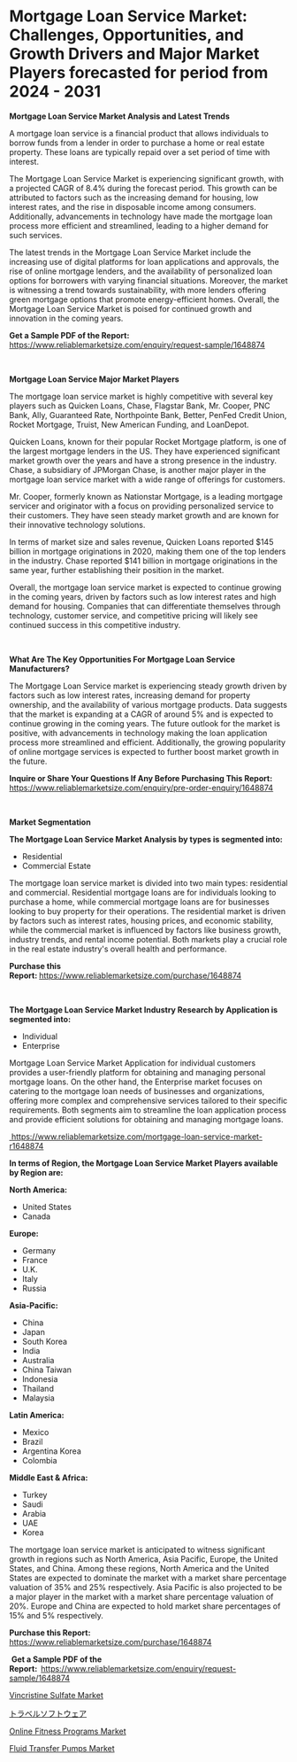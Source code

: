 <p><h1>Mortgage Loan Service Market: Challenges, Opportunities, and Growth Drivers and Major Market Players forecasted for period from 2024 - 2031</h1></p><p><strong>Mortgage Loan Service Market Analysis and Latest Trends</strong></p>
<p><p>A mortgage loan service is a financial product that allows individuals to borrow funds from a lender in order to purchase a home or real estate property. These loans are typically repaid over a set period of time with interest.</p><p>The Mortgage Loan Service Market is experiencing significant growth, with a projected CAGR of 8.4% during the forecast period. This growth can be attributed to factors such as the increasing demand for housing, low interest rates, and the rise in disposable income among consumers. Additionally, advancements in technology have made the mortgage loan process more efficient and streamlined, leading to a higher demand for such services.</p><p>The latest trends in the Mortgage Loan Service Market include the increasing use of digital platforms for loan applications and approvals, the rise of online mortgage lenders, and the availability of personalized loan options for borrowers with varying financial situations. Moreover, the market is witnessing a trend towards sustainability, with more lenders offering green mortgage options that promote energy-efficient homes. Overall, the Mortgage Loan Service Market is poised for continued growth and innovation in the coming years.</p></p>
<p><strong>Get a Sample PDF of the Report:&nbsp;</strong> <a href="https://www.reliablemarketsize.com/enquiry/request-sample/1648874">https://www.reliablemarketsize.com/enquiry/request-sample/1648874</a></p>
<p>&nbsp;</p>
<p><strong>Mortgage Loan Service Major Market Players</strong></p>
<p><p>The mortgage loan service market is highly competitive with several key players such as Quicken Loans, Chase, Flagstar Bank, Mr. Cooper, PNC Bank, Ally, Guaranteed Rate, Northpointe Bank, Better, PenFed Credit Union, Rocket Mortgage, Truist, New American Funding, and LoanDepot. </p><p>Quicken Loans, known for their popular Rocket Mortgage platform, is one of the largest mortgage lenders in the US. They have experienced significant market growth over the years and have a strong presence in the industry. Chase, a subsidiary of JPMorgan Chase, is another major player in the mortgage loan service market with a wide range of offerings for customers.</p><p>Mr. Cooper, formerly known as Nationstar Mortgage, is a leading mortgage servicer and originator with a focus on providing personalized service to their customers. They have seen steady market growth and are known for their innovative technology solutions.</p><p>In terms of market size and sales revenue, Quicken Loans reported $145 billion in mortgage originations in 2020, making them one of the top lenders in the industry. Chase reported $141 billion in mortgage originations in the same year, further establishing their position in the market.</p><p>Overall, the mortgage loan service market is expected to continue growing in the coming years, driven by factors such as low interest rates and high demand for housing. Companies that can differentiate themselves through technology, customer service, and competitive pricing will likely see continued success in this competitive industry.</p></p>
<p>&nbsp;</p>
<p><strong>What Are The Key Opportunities For Mortgage Loan Service Manufacturers?</strong></p>
<p><p>The Mortgage Loan Service market is experiencing steady growth driven by factors such as low interest rates, increasing demand for property ownership, and the availability of various mortgage products. Data suggests that the market is expanding at a CAGR of around 5% and is expected to continue growing in the coming years. The future outlook for the market is positive, with advancements in technology making the loan application process more streamlined and efficient. Additionally, the growing popularity of online mortgage services is expected to further boost market growth in the future.</p></p>
<p><strong>Inquire or Share Your Questions If Any Before Purchasing This Report:</strong> <a href="https://www.reliablemarketsize.com/enquiry/pre-order-enquiry/1648874">https://www.reliablemarketsize.com/enquiry/pre-order-enquiry/1648874</a></p>
<p>&nbsp;</p>
<p><strong>Market Segmentation</strong></p>
<p><strong>The Mortgage Loan Service Market Analysis by types is segmented into:</strong></p>
<p><ul><li>Residential</li><li>Commercial Estate</li></ul></p>
<p><p>The mortgage loan service market is divided into two main types: residential and commercial. Residential mortgage loans are for individuals looking to purchase a home, while commercial mortgage loans are for businesses looking to buy property for their operations. The residential market is driven by factors such as interest rates, housing prices, and economic stability, while the commercial market is influenced by factors like business growth, industry trends, and rental income potential. Both markets play a crucial role in the real estate industry's overall health and performance.</p></p>
<p><strong>Purchase this Report:&nbsp;</strong><a href="https://www.reliablemarketsize.com/purchase/1648874">https://www.reliablemarketsize.com/purchase/1648874</a></p>
<p>&nbsp;</p>
<p><strong>The Mortgage Loan Service Market Industry Research by Application is segmented into:</strong></p>
<p><ul><li>Individual</li><li>Enterprise</li></ul></p>
<p><p>Mortgage Loan Service Market Application for individual customers provides a user-friendly platform for obtaining and managing personal mortgage loans. On the other hand, the Enterprise market focuses on catering to the mortgage loan needs of businesses and organizations, offering more complex and comprehensive services tailored to their specific requirements. Both segments aim to streamline the loan application process and provide efficient solutions for obtaining and managing mortgage loans.</p></p>
<p><a href="https://www.reliablemarketsize.com/mortgage-loan-service-market-r1648874">&nbsp;https://www.reliablemarketsize.com/mortgage-loan-service-market-r1648874</a></p>
<p><strong>In terms of Region, the Mortgage Loan Service Market Players available by Region are:</strong></p>
<p>
    <p> <strong> North America: </strong>
        <ul>
            <li>United States</li>
            <li>Canada</li>
        </ul>
        </p> 
    <p> <strong> Europe: </strong>
        <ul>
            <li>Germany</li>
            <li>France</li>
            <li>U.K.</li>
            <li>Italy</li>
            <li>Russia</li>
        </ul>
        </p> 
    <p> <strong> Asia-Pacific: </strong>
        <ul>
            <li>China</li>
            <li>Japan</li>
            <li>South Korea</li>
            <li>India</li>
            <li>Australia</li>
            <li>China Taiwan</li>
            <li>Indonesia</li>
            <li>Thailand</li>
            <li>Malaysia</li>
        </ul>
        </p> 
    <p> <strong> Latin America: </strong>
        <ul>
            <li>Mexico</li>
            <li>Brazil</li>
            <li>Argentina Korea</li>
            <li>Colombia</li>
        </ul>
        </p> 
    <p> <strong> Middle East & Africa: </strong>
        <ul>
            <li>Turkey</li>
            <li>Saudi</li>
            <li>Arabia</li>
            <li>UAE</li>
            <li>Korea</li>
        </ul>
    </p>
    </p>
<p><p>The mortgage loan service market is anticipated to witness significant growth in regions such as North America, Asia Pacific, Europe, the United States, and China. Among these regions, North America and the United States are expected to dominate the market with a market share percentage valuation of 35% and 25% respectively. Asia Pacific is also projected to be a major player in the market with a market share percentage valuation of 20%. Europe and China are expected to hold market share percentages of 15% and 5% respectively.</p></p>
<p><strong>Purchase this Report: </strong><a href="https://www.reliablemarketsize.com/purchase/1648874">https://www.reliablemarketsize.com/purchase/1648874</a></p>
<p>&nbsp;<strong>Get a Sample PDF of the Report:&nbsp;&nbsp;</strong><a href="https://www.reliablemarketsize.com/enquiry/request-sample/1648874">https://www.reliablemarketsize.com/enquiry/request-sample/1648874</a></p>
<p><strong></strong></p>
<p><p><a href="https://medium.com/@m.muhlisin.sin_83756/vincristine-sulfate-market-size-share-trends-analysis-report-by-end-use-c28585f24c9f">Vincristine Sulfate Market</a></p><p><a href="https://github.com/zjkmgcs938405/Market-Research-Report-List-3/blob/main/665604445681.md">トラベルソフトウェア</a></p><p><a href="https://github.com/arionmp/Market-Research-Report-List-4/blob/main/online-fitness-programs-market.md">Online Fitness Programs Market</a></p><p><a href="https://medium.com/@mslewokuneva/fluid-transfer-pumps-market-research-report-market-forecast-and-growth-prospects-with-a-steady-ade8df6cd42e">Fluid Transfer Pumps Market</a></p></p>